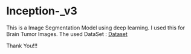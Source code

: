 # Inception-_v3

This is a Image Segmentation Model using deep learning.
I used this for Brain Tumor Images.
The used DataSet : [Dataset]([url](https://www.kaggle.com/datasets/masoudnickparvar/brain-tumor-mri-dataset))

Thank You!!!
